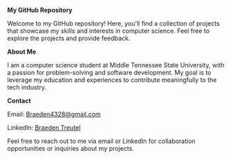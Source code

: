 __My GitHub Repository__

Welcome to my GitHub repository! Here, you'll find a collection of projects that showcase my skills and interests in computer science. Feel free to explore the projects and provide feedback.


__About Me__

I am a computer science student at Middle Tennessee State University, with a passion for problem-solving and software development. My goal is to leverage my education and experiences to contribute meaningfully to the tech industry.


__Contact__

Email: Braeden4328@gmail.com

LinkedIn: [Braeden Treutel](https://www.linkedin.com/in/braeden-treutel-b37542264/)


Feel free to reach out to me via email or LinkedIn for collaboration opportunities or inquiries about my projects.
